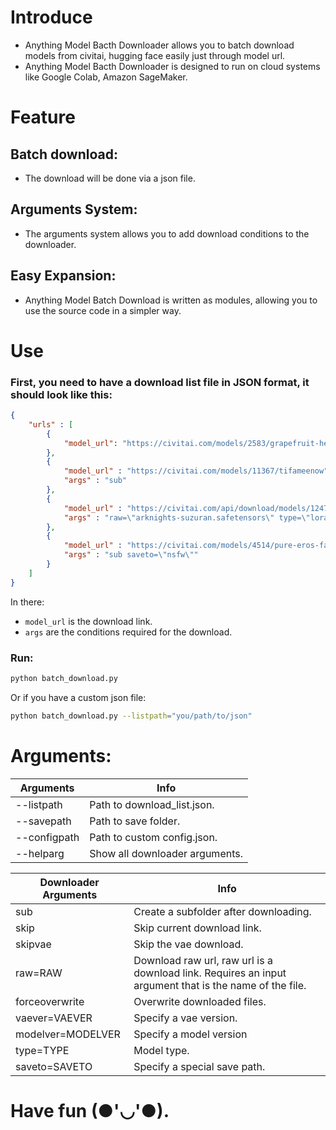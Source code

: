# Introduce

- Anything Model Bacth Downloader allows you to batch download models from civitai, hugging face easily just through model url.
- Anything Model Bacth Downloader is designed to run on cloud systems like Google Colab, Amazon SageMaker. 

# Feature
## Batch download:
- The download will be done via a json file.
## Arguments System:
- The arguments system allows you to add download conditions to the downloader.
## Easy Expansion:
- Anything Model Batch Download is written as modules, allowing you to use the source code in a simpler way.
# Use
### First, you need to have a download list file in JSON format, it should look like this:
```json
{
    "urls" : [
        {
            "model_url": "https://civitai.com/models/2583/grapefruit-hentai-model"
        },
        {
            "model_url" : "https://civitai.com/models/11367/tifameenow",
            "args" : "sub"
        },
        {
            "model_url" : "https://civitai.com/api/download/models/12477",
            "args" : "raw=\"arknights-suzuran.safetensors\" type=\"lora\" sub forcerewrite"
        },
        {
            "model_url" : "https://civitai.com/models/4514/pure-eros-face",
            "args" : "sub saveto=\"nsfw\""
        }
    ]
}
```
In there:
- `model_url` is the download link.
- `args` are the conditions required for the download.
### Run:
```bash
python batch_download.py
```
Or if you have a custom json file:
```bash
python batch_download.py --listpath="you/path/to/json"
```

# Arguments:
| Arguments     | Info |
|---------------| ----------|
| --listpath | Path to download_list.json. |
| --savepath | Path to save folder. |
| --configpath | Path to custom config.json. |
| --helparg | Show all downloader arguments. |

| Downloader Arguments     | Info |
|---------------| ----------|
| sub | Create a subfolder after downloading. |
| skip | Skip current download link. |
| skipvae | Skip the vae download.|
| raw=RAW | Download raw url, raw url is a download link. Requires an input argument that is the name of the file. |
| forceoverwrite | Overwrite downloaded files. |
| vaever=VAEVER| Specify a vae version. |
| modelver=MODELVER | Specify a model version |
| type=TYPE | Model type.|
| saveto=SAVETO | Specify a special save path.|

# Have fun (●'◡'●).
